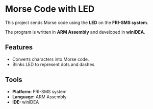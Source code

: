 # Morse Code with LED

This project sends Morse code using the **LED** on the **FRI-SMS system**.  

The program is written in **ARM Assembly** and developed in **winIDEA**.

## Features
- Converts characters into Morse code.
- Blinks LED to represent dots and dashes.

## Tools
- **Platform:** FRI-SMS system  
- **Language:** ARM Assembly  
- **IDE:** winIDEA
